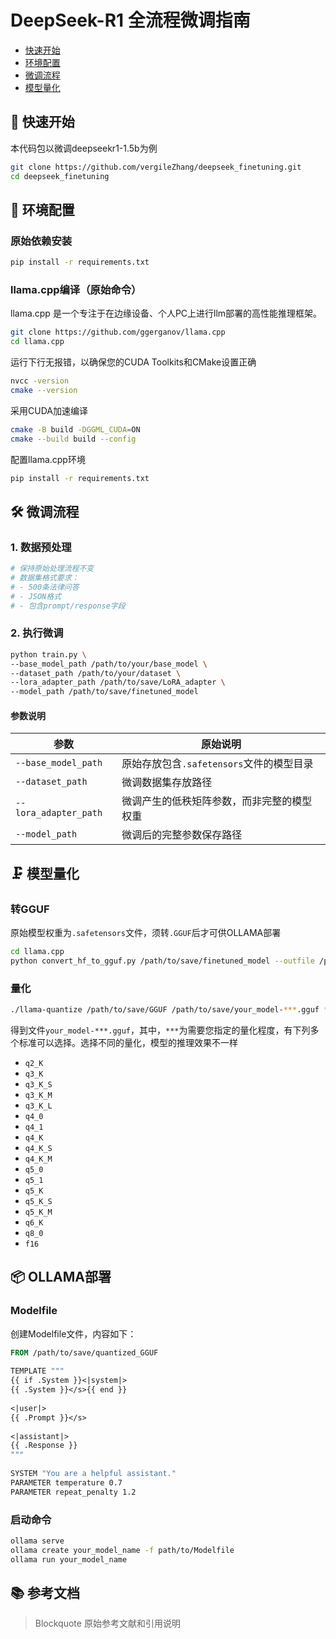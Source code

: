 


# DeepSeek-R1 全流程微调指南

- [快速开始](#快速开始)
- [环境配置](#环境配置)
- [微调流程](#微调流程)
- [模型量化](#模型量化)



## 🚀 快速开始
本代码包以微调deepseekr1-1.5b为例
```bash
git clone https://github.com/vergileZhang/deepseek_finetuning.git
cd deepseek_finetuning
```


## 🔧 环境配置
### 原始依赖安装
```bash
pip install -r requirements.txt
```

### llama.cpp编译（原始命令）
llama.cpp 是一个专注于在边缘设备、个人PC上进行llm部署的高性能推理框架。
```bash
git clone https://github.com/ggerganov/llama.cpp 
cd llama.cpp
```
运行下行无报错，以确保您的CUDA Toolkits和CMake设置正确

```bash
nvcc -version
cmake --version
```
采用CUDA加速编译
```bash
cmake -B build -DGGML_CUDA=ON
cmake --build build --config
```
配置llama.cpp环境
```bash
pip install -r requirements.txt
```

## 🛠️ 微调流程
### 1. 数据预处理
```bash
# 保持原始处理流程不变
# 数据集格式要求：
# - 500条法律问答
# - JSON格式
# - 包含prompt/response字段
```

### 2. 执行微调
```bash
python train.py \
--base_model_path /path/to/your/base_model \
--dataset_path /path/to/your/dataset \
--lora_adapter_path /path/to/save/LoRA_adapter \
--model_path /path/to/save/finetuned_model
```

#### 参数说明
| 参数 | 原始说明 |
|------|----------|
| `--base_model_path` | 原始存放包含`.safetensors`文件的模型目录 |
| `--dataset_path` | 微调数据集存放路径 | 
| `--lora_adapter_path` | 微调产生的低秩矩阵参数，而非完整的模型权重 |
| `--model_path` | 微调后的完整参数保存路径 |


## 🗜️ 模型量化
### 转GGUF
原始模型权重为`.safetensors`文件，须转`.GGUF`后才可供OLLAMA部署
```bash
cd llama.cpp
python convert_hf_to_gguf.py /path/to/save/finetuned_model --outfile /path/to/save/GGUF
```

### 量化
```bash
./llama-quantize /path/to/save/GGUF /path/to/save/your_model-***.gguf ***
```
得到文件`your_model-***.gguf`，其中，`***`为需要您指定的量化程度，有下列多个标准可以选择。选择不同的量化，模型的推理效果不一样

 - `q2_K`
 - `q3_K`
 - `q3_K_S`
 - `q3_K_M`
 - `q3_K_L`
 - `q4_0`
 - `q4_1`
 - `q4_K`
 - `q4_K_S`
 - `q4_K_M`
 - `q5_0`
 - `q5_1`
 - `q5_K`
 - `q5_K_S`
 - `q5_K_M`
 - `q6_K`
 - `q8_0`
 - `f16`


## 📦 OLLAMA部署
### Modelfile
创建Modelfile文件，内容如下：
```dockerfile
FROM /path/to/save/quantized_GGUF
    
TEMPLATE """
{{ if .System }}<|system|>
{{ .System }}</s>{{ end }}
    
<|user|>
{{ .Prompt }}</s>
    
<|assistant|>
{{ .Response }}
"""
    
SYSTEM "You are a helpful assistant."
PARAMETER temperature 0.7
PARAMETER repeat_penalty 1.2
```

### 启动命令
```bash
ollama serve
ollama create your_model_name -f path/to/Modelfile
ollama run your_model_name
```




## 📚 参考文档
> Blockquote
> 原始参考文献和引用说明


